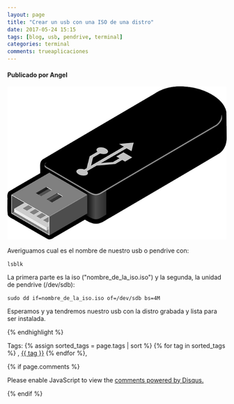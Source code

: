 ```yaml
---
layout: page
title: "Crear un usb con una ISO de una distro"
date: 2017-05-24 15:15
tags: [blog, usb, pendrive, terminal]
categories: terminal
comments: trueaplicaciones
---
```

#### Publicado por Angel

![usb](/img/post/usb.png)


Averiguamos cual es el nombre de nuestro usb o pendrive con:  


```
lsblk
```


La primera parte es la iso ("nombre_de_la_iso.iso") y la segunda, la unidad de pendrive (/dev/sdb):   

```
sudo dd if=nombre_de_la_iso.iso of=/dev/sdb bs=4M
```

Esperamos y ya tendremos nuestro usb con la distro grabada y lista para ser instalada.


<!-- -------------------------------------Aquí abajo los comentarios -------------------------------------------  -->


{% endhighlight %}



Tags: {% assign sorted_tags = page.tags | sort %} {% for tag in sorted_tags %} , <span class="tag"><a href="https://ugeek.github.io/search#{{ tag }}">{{ tag }}</a></span> {% endfor %},



{% if page.comments %}
<div id="disqus_thread"></div>
<script>

/**
*  RECOMMENDED CONFIGURATION VARIABLES: EDIT AND UNCOMMENT THE SECTION BELOW TO INSERT DYNAMIC VALUES FROM YOUR PLATFORM OR CMS.
*  LEARN WHY DEFINING THESE VARIABLES IS IMPORTANT: https://disqus.com/admin/universalcode/#configuration-variables*/
/*
var disqus_config = function () {
this.page.url = PAGE_URL;  // Replace PAGE_URL with your page's canonical URL variable
this.page.identifier = PAGE_IDENTIFIER; // Replace PAGE_IDENTIFIER with your page's unique identifier variable
};
*/
(function() { // DON'T EDIT BELOW THIS LINE
var d = document, s = d.createElement('script');
s.src = 'https://https-angelbcn-github-io-ugeek.disqus.com/embed.js';
s.setAttribute('data-timestamp', +new Date());
(d.head || d.body).appendChild(s);
})();
</script>
<noscript>Please enable JavaScript to view the <a href="https://disqus.com/?ref_noscript">comments powered by Disqus.</a></noscript>


{% endif %}
